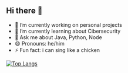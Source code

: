 ## Hi there  👋


<!--**jdCarrillo15/jdCarrillo15** is a ✨ _special_ ✨ repository because its `README.md` (this file) appears on your GitHub profile.-->

- 🔭 I’m currently working on personal projects
- 🌱 I’m currently learning about Cibersecurity
- 💬 Ask me about Java, Python, Node
- 😄 Pronouns: he/him
- ⚡ Fun fact: i can sing like a chicken

[![Top Langs](https://github-readme-stats.vercel.app/api/top-langs/?username=jdCarrillo15&layout=pie)](https://github.com/jdCarrillo15/github-readme-stats)
